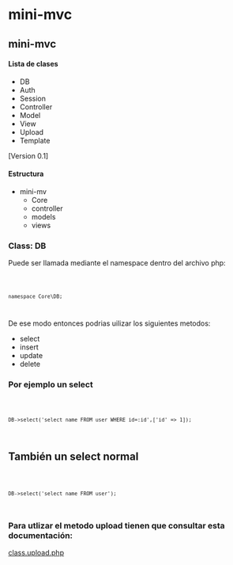  # mini-mvc
 
## mini-mvc 

 
 #### Lista de clases
- DB
- Auth
- Session
- Controller
- Model
- View
- Upload
- Template


[Version 0.1] 

#### Estructura
<ul>
<li>mini-mv
<ul>
    <li>Core</li>
    <li>controller</li>
    <li>models</li>
    <li>views</li>
    
</ul>
</li>
 </ul>


### Class: DB

<p>Puede ser llamada mediante el namespace dentro del archivo php: </p>
<code>
 
    namespace Core\DB;
    
</code>

<p> De ese modo entonces podrias uilizar los siguientes metodos:</p>
<ul>
    <li>select</li>
    <li>insert</li>
    <li>update</li>
    <li>delete</li>
</ul>

### Por ejemplo un select

<code>

    DB->select('select name FROM user WHERE id=:id',['id' => 1]);

</code>

## También un select normal
<code>

    DB->select('select name FROM user');

</code>

### Para utlizar el metodo upload tienen que consultar esta documentación:
<a href='https://github.com/verot/class.upload.php' target='_blank'>class.upload.php</a>
